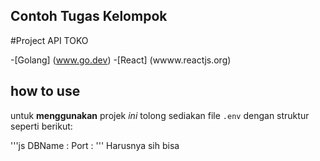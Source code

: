 ## Contoh Tugas Kelompok

#Project API TOKO

-[Golang] (www.go.dev)
-[React] (wwww.reactjs.org)

## how to use ##
untuk **menggunakan** projek _ini_ tolong sediakan file `.env` dengan struktur seperti berikut:

'''js
DBName  : <nama db>
Port    : <port yang digunakan>
'''
Harusnya sih bisa









